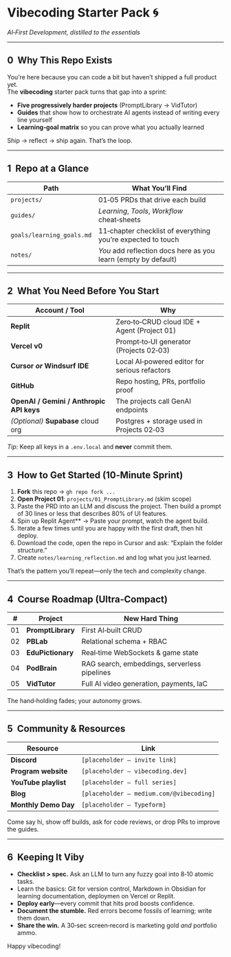 # Vibecoding Starter Pack 🌀  
*AI‑First Development, distilled to the essentials*

---

## 0  Why This Repo Exists  

You’re here because you can code a bit but haven’t shipped a full product yet.  
The **vibecoding** starter pack turns that gap into a sprint:

* **Five progressively harder projects** (PromptLibrary → VidTutor)  
* **Guides** that show how to orchestrate AI agents instead of writing every line yourself  
* **Learning‑goal matrix** so you can prove what you actually learned  

Ship → reflect → ship again. That’s the loop.  

---

## 1  Repo at a Glance  

| Path | What You’ll Find |
|-----|------------------|
| `projects/` | 01‑05 PRDs that drive each build |
| `guides/` | *Learning*, *Tools*, *Workflow* cheat‑sheets |
| `goals/learning_goals.md` | 11‑chapter checklist of everything you’re expected to touch |
| `notes/` | *You* add reflection docs here as you learn (empty by default) |

---

## 2  What You Need Before You Start  

| Account / Tool | Why |
|---------------|-----|
| **Replit** | Zero‑to‑CRUD cloud IDE + Agent (Project 01) |
| **Vercel v0** | Prompt‑to‑UI generator (Projects 02‑03) |
| **Cursor *or* Windsurf IDE** | Local AI‑powered editor for serious refactors |
| **GitHub** | Repo hosting, PRs, portfolio proof |
| **OpenAI / Gemini / Anthropic API keys** | The projects call GenAI endpoints |
| *(Optional)* **Supabase** cloud org | Postgres + storage used in Projects 02‑03 |

*Tip:* Keep all keys in a `.env.local` and **never** commit them.

---

## 3  How to Get Started (10‑Minute Sprint)  

1. **Fork** this repo → `gh repo fork ...`  
2. **Open Project 01**: `projects/01_PromptLibrary.md` (skim scope)  
3. Paste the PRD into an LLM and discuss the project. Then build a prompt of 30 lines or less that describes 80% of UI features.
4. Spin up Replit Agent** → Paste your prompt, watch the agent build.
5. Iterate a few times until you are happy with the first draft, then hit deploy.
6. Download the code, open the repo in Cursor and ask: “Explain the folder structure.”  
7. Create `notes/learning_reflection.md` and log what you just learned.

That’s the pattern you’ll repeat—only the tech and complexity change.

---

## 4  Course Roadmap (Ultra‑Compact)

| # | Project | New Hard Thing |
|:-:|---------|----------------|
| 01 | **PromptLibrary** | First AI‑built CRUD |
| 02 | **PBLab** | Relational schema + RBAC |
| 03 | **EduPictionary** | Real‑time WebSockets & game state |
| 04 | **PodBrain** | RAG search, embeddings, serverless pipelines |
| 05 | **VidTutor** | Full AI video generation, payments, IaC |

The hand‑holding fades; your autonomy grows.

---

## 5  Community & Resources  

| Resource             | Link                                     |
| -------------------- | ---------------------------------------- |
| **Discord**          | `[placeholder – invite link]`            |
| **Program website**  | `[placeholder – vibecoding.dev]`         |
| **YouTube playlist** | `[placeholder – full series]`            |
| **Blog**             | `[placeholder – medium.com/@vibecoding]` |
| **Monthly Demo Day** | `[placeholder – Typeform]`               |

Come say hi, show off builds, ask for code reviews, or drop PRs to improve the guides.

---

## 6  Keeping It Viby  

* **Checklist > spec.** Ask an LLM to turn any fuzzy goal into 8‑10 atomic tasks.  
* Learn the basics: Git for version control, Markdown in Obsidian for learning documentation, deploymen on Vercel or Replit.
* **Deploy early**—every commit that hits prod boosts confidence.  
* **Document the stumble.** Red errors become fossils of learning; write them down.  
* **Share the win.** A 30‑sec screen‑record is marketing gold *and* portfolio ammo.

Happy vibecoding!